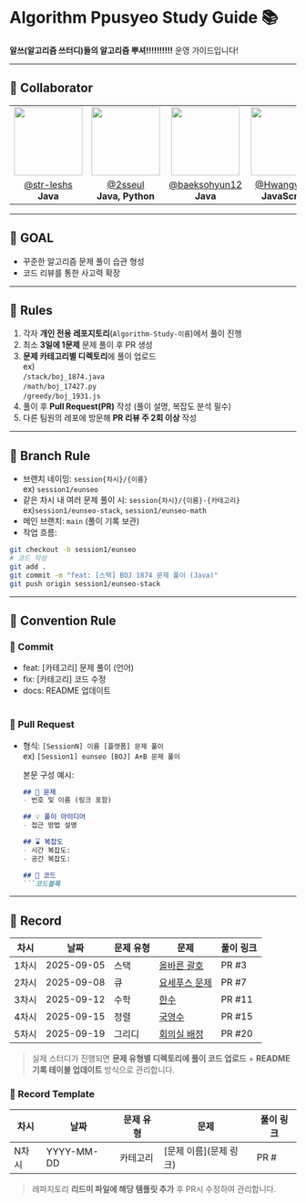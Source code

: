 # **Algorithm Ppusyeo Study Guide 📚**

**알쓰(알고리즘 쓰터디)들의 알고리즘 뿌셔!!!!!!!!!!** 운영 가이드입니다!

---

## **👥 Collaborator**
| | | | |
|:---:|:---:|:---:|:---:|
| <img src="https://github.com/str-leshs.png" width="120"/> | <img src="https://github.com/2sseul.png" width="120"/> | <img src="https://github.com/baeksohyun12.png" width="120"/> | <img src="https://github.com/Hwangyerin.png" width="120"/> |
| [@str-leshs](https://github.com/str-leshs) <br> **Java** | [@2sseul](https://github.com/2sseul) <br> **Java, Python** | [@baeksohyun12](https://github.com/baeksohyun12) <br> **Java** | [@Hwangyerin](https://github.com/Hwangyerin) <br> **JavaScript** |

---

## **🚀 GOAL**
- 꾸준한 알고리즘 문제 풀이 습관 형성
- 코드 리뷰를 통한 사고력 확장

---

## **🤝 Rules**
1. 각자 **개인 전용 레포지토리**(`Algorithm-Study-이름`)에서 풀이 진행
2. 최소 **3일에 1문제** 문제 풀이 후 PR 생성
3.  **문제 카테고리별 디렉토리**에 풀이 업로드   
   ex)<br> 
   `/stack/boj_1874.java`<br>
   `/math/boj_17427.py`<br>
   `/greedy/boj_1931.js`
4. 풀이 후 **Pull Request(PR)** 작성 (풀이 설명, 복잡도 분석 필수)
5. 다른 팀원의 레포에 방문해 **PR 리뷰 주 2회 이상** 작성

---

## **🌿 Branch Rule**
- 브랜치 네이밍: `session{차시}/{이름}`<br>
  ex) `session1/eunseo` 
- 같은 차시 내 여러 문제 풀이 시: `session{차시}/{이름}-{카테고리}`  <br>
  ex)`session1/eunseo-stack`, `session1/eunseo-math`
- 메인 브랜치: `main` (풀이 기록 보관)  
- 작업 흐름:
```bash
git checkout -b session1/eunseo
# 코드 작성
git add .
git commit -m "feat: [스택] BOJ 1874 문제 풀이 (Java)"
git push origin session1/eunseo-stack
```
---

## **🌟 Convention Rule**
### 💾 Commit
- feat: [카테고리] 문제 풀이 (언어) 
- fix: [카테고리] 코드 수정 
- docs: README 업데이트
<br><br>
### 🔀 Pull Request
- 형식: `[SessionN] 이름 [플랫폼] 문제 풀이` <br>
   ex) `[Session1] eunseo [BOJ] A+B 문제 풀이`
     
  본문 구성 예시:
  ```markdown
  ## 📝 문제
  - 번호 및 이름 (링크 포함)

  ## 💡 풀이 아이디어
  - 접근 방법 설명

  ## ⌛ 복잡도
  - 시간 복잡도:
  - 공간 복잡도:

  ## 📌 코드
  ```코드블록

---

## **📝 Record**

| 차시 | 날짜       | 문제 유형   | 문제 | 풀이 링크 |
|-----|-----------|-----------|----------------|-----------|
| 1차시 | 2025-09-05 | 스택       | [올바른 괄호](https://www.acmicpc.net/problem/9012) | PR #3 |
| 2차시 | 2025-09-08 | 큐         | [요세푸스 문제](https://www.acmicpc.net/problem/1158) | PR #7 |
| 3차시 | 2025-09-12 | 수학       | [한수](https://www.acmicpc.net/problem/1065) | PR #11 |
| 4차시 | 2025-09-15 | 정렬       | [국영수](https://www.acmicpc.net/problem/10825) | PR #15 |
| 5차시 | 2025-09-19 | 그리디     | [회의실 배정](https://www.acmicpc.net/problem/1931) | PR #20 |

> 실제 스터디가 진행되면 **문제 유형별 디렉토리에 풀이 코드 업로드** + **README 기록 테이블 업데이트** 방식으로 관리합니다.

### 📝 Record Template

| 차시 | 날짜       | 문제 유형   | 문제 | 풀이 링크 |
|-----|-----------|-----------|----------------|-----------|
| N차시 | YYYY-MM-DD | 카테고리 | [문제 이름](문제 링크) | PR # |
> 레파지토리 **리드미 파일에 해당 템플릿 추가** 후 PR시 수정하여 관리합니다. 